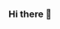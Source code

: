 ### Hi there 👋

<!--
**preranaapradhan/preranaapradhan** is a ✨ _special_ ✨ repository because its `README.md` (this file) appears on your GitHub profile.

Here are some ideas to get you started:

- 🔭 I’m currently working on Web Development (basics)
- 🌱 I’m currently learning Logic Building
- 👯 I’m looking to collaborate on Beginner=friendly projects
- 💬 Ask me about Who I am and What I do?
- 📫 How to reach me: preranapradhan747@gmail.com
- 😄 Pronouns: She/Her
-->

